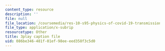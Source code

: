 ```yaml
---
content_type: resource
description: ''
file: null
file_location: /coursemedia/res-10-s95-physics-of-covid-19-transmission-fall-2020/086be346481f01ef98eeeed358f3c5d0_-Yt7LQ4k1IU.srt
file_type: application/x-subrip
resourcetype: Other
title: 3play caption file
uid: 086be346-481f-01ef-98ee-eed358f3c5d0
---
```

